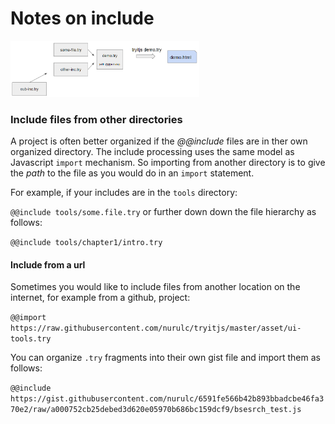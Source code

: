 # Notes on include


<img src="../images/tryit-demo-with-include.png" style="width: 60%"> 

### Include files from other directories
 
 A project is often better organized if the _@@include_ files are in ther own organized directory. The include processing uses the same model as Javascript ```import``` mechanism. So importing from another directory is to give the _path_ to the file as you would do in an ```import``` statement.
 
 For example, if your includes are in the ```tools``` directory:
 
 ```@@include tools/some.file.try``` or further down down the file hierarchy as follows:
 
 ```@@include tools/chapter1/intro.try```
 
 #### Include from a url
 
 Sometimes you would like to include files from another location on the internet, for example from a github, project:
 
 ```@@import https://raw.githubusercontent.com/nurulc/tryitjs/master/asset/ui-tools.try```
 
 You can organize ```.try``` fragments into their own gist file and import them as follows:
 
 ```@@include https://gist.githubusercontent.com/nurulc/6591fe566b42b893bbadcbe46fa370e2/raw/a000752cb25debed3d620e05970b686bc159dcf9/bsesrch_test.js```
 
 
